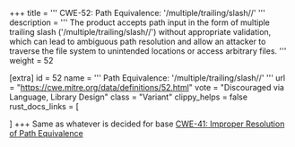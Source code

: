 +++
title = '''
CWE-52: Path Equivalence: '/multiple/trailing/slash//'
'''
description	= '''
The product accepts path input in the form of multiple trailing slash ('/multiple/trailing/slash//') without appropriate validation, which can lead to ambiguous path resolution and allow an attacker to traverse the file system to unintended locations or access arbitrary files.
'''
weight = 52

[extra]
id = 52
name = '''
Path Equivalence: '/multiple/trailing/slash//'
'''
url = "https://cwe.mitre.org/data/definitions/52.html"
vote = "Discouraged via Language, Library Design"
class = "Variant"
clippy_helps = false
rust_docs_links = [

]
+++
Same as whatever is decided for base [CWE-41: Improper Resolution of Path Equivalence](/rust-are-we-secure-yet/cwes/cwe-41)
